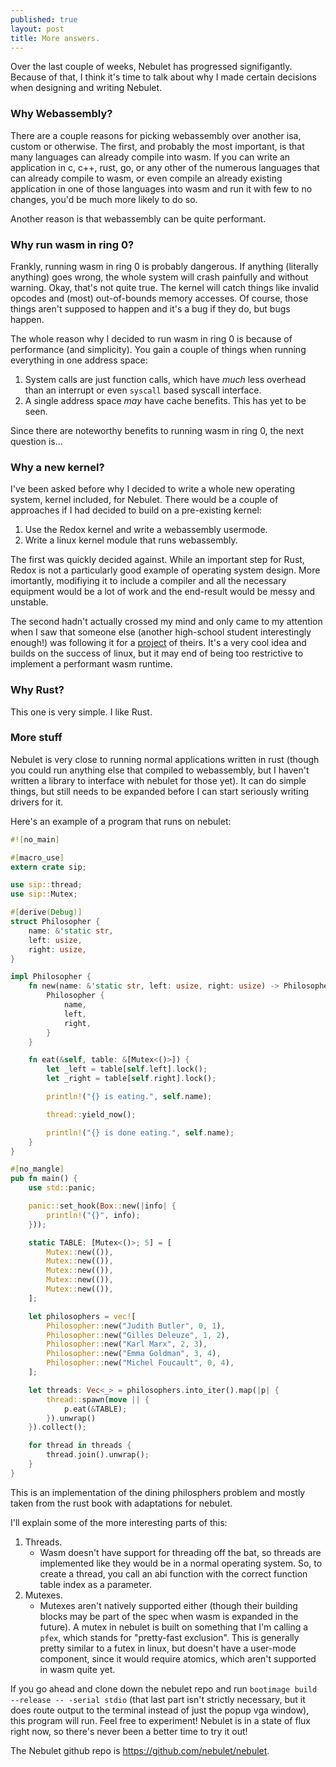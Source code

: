 ```yaml
---
published: true
layout: post
title: More answers.
---
```


Over the last couple of weeks, Nebulet has progressed signifigantly. Because of that, I think it's time to talk about why I made certain decisions when designing and writing Nebulet.

### Why Webassembly?

There are a couple reasons for picking webassembly over another isa, custom or otherwise. The first, and probably the most important, is that many languages can already compile into wasm. If you can write an application in c, c++, rust, go, or any other of the numerous languages that can already compile to wasm, or even compile an already existing application in one of those languages into wasm and run it with few to no changes, you'd be much more likely to do so.

Another reason is that webassembly can be quite performant.

### Why run wasm in ring 0?

Frankly, running wasm in ring 0 is probably dangerous. If anything (literally anything) goes wrong, the whole system will crash painfully and without warning. Okay, that's not quite true. The kernel will catch things like invalid opcodes and (most) out-of-bounds memory accesses. Of course, those things aren't supposed to happen and it's a bug if they do, but bugs happen.

The whole reason why I decided to run wasm in ring 0 is because of performance (and simplicity). You gain a couple of things when running everything in one address space:

1. System calls are just function calls, which have *much* less overhead than an interrupt or even `syscall` based syscall interface.
2. A single address space *may* have cache benefits. This has yet to be seen.

Since there are noteworthy benefits to running wasm in ring 0, the next question is...

### Why a new kernel?

I've been asked before why I decided to write a whole new operating system, kernel included, for Nebulet. There would be a couple of approaches if I had decided to build on a pre-existing kernel:

1. Use the Redox kernel and write a webassembly usermode.
2. Write a linux kernel module that runs webassembly.

The first was quickly decided against. While an important step for Rust, Redox is not a particularly good example of operating system design. More imortantly, modifiying it to include a compiler and all the necessary equipment would be a lot of work and the end-result would be messy and unstable.

The second hadn't actually crossed my mind and only came to my attention when I saw that someone else (another high-school student interestingly enough!) was following it for a [project](https://github.com/cervus-v/cervus) of theirs. It's a very cool idea and builds on the success of linux, but it may end of being too restrictive to implement a performant wasm runtime.

### Why Rust?

This one is very simple. I like Rust.

### More stuff

Nebulet is very close to running normal applications written in rust (though you could run anything else that compiled to webassembly, but I haven't written a library to interface with nebulet for those yet). It can do simple things, but still needs to be expanded before I can start seriously writing drivers for it.

Here's an example of a program that runs on nebulet:

```rust
#![no_main]

#[macro_use]
extern crate sip;

use sip::thread;
use sip::Mutex;

#[derive(Debug)]
struct Philosopher {
    name: &'static str,
    left: usize,
    right: usize,
}

impl Philosopher {
    fn new(name: &'static str, left: usize, right: usize) -> Philosopher {
        Philosopher {
            name,
            left,
            right,
        }
    }

    fn eat(&self, table: &[Mutex<()>]) {
        let _left = table[self.left].lock();
        let _right = table[self.right].lock();

        println!("{} is eating.", self.name);

        thread::yield_now();

        println!("{} is done eating.", self.name);
    }
}

#[no_mangle]
pub fn main() {
    use std::panic;

    panic::set_hook(Box::new(|info| {
        println!("{}", info);
    }));

    static TABLE: [Mutex<()>; 5] = [
        Mutex::new(()),
        Mutex::new(()),
        Mutex::new(()),
        Mutex::new(()),
        Mutex::new(()),
    ];

    let philosophers = vec![
        Philosopher::new("Judith Butler", 0, 1),
        Philosopher::new("Gilles Deleuze", 1, 2),
        Philosopher::new("Karl Marx", 2, 3),
        Philosopher::new("Emma Goldman", 3, 4),
        Philosopher::new("Michel Foucault", 0, 4),
    ];

    let threads: Vec<_> = philosophers.into_iter().map(|p| {
        thread::spawn(move || {
            p.eat(&TABLE);
        }).unwrap()
    }).collect();

    for thread in threads {
        thread.join().unwrap();
    }
}
```

This is an implementation of the dining philosphers problem and mostly taken from the rust book with adaptations for nebulet.

I'll explain some of the more interesting parts of this:

1. Threads.
    - Wasm doesn't have support for threading off the bat, so threads are implemented like they would be in a normal operating system. So, to create a thread, you call an abi function with the correct function table index as a parameter.
2. Mutexes.
    - Mutexes aren't natively supported either (though their building blocks may be part of the spec when wasm is expanded in the future). A mutex in nebulet is built on something that I'm calling a `pfex`, which stands for "pretty-fast exclusion". This is generally pretty similar to a futex in linux, but doesn't have a user-mode component, since it would require atomics, which aren't supported in wasm quite yet.

If you go ahead and clone down the nebulet repo and run `bootimage build --release -- -serial stdio` (that last part isn't strictly necessary, but it does route output to the terminal instead of just the popup vga window), this program will run. Feel free to experiment! Nebulet is in a state of flux right now, so there's never been a better time to try it out!

The Nebulet github repo is https://github.com/nebulet/nebulet.
